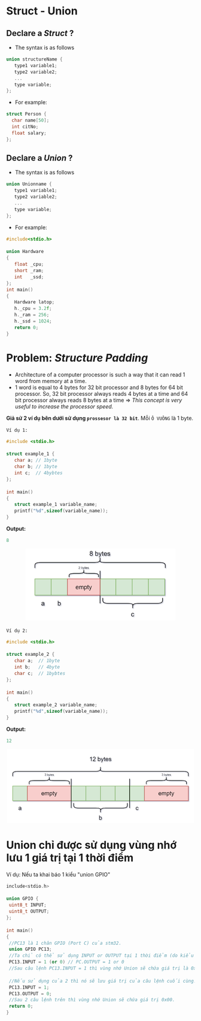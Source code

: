 # Struct - Union


## Declare a *Struct* ?
- The syntax is as follows
~~~cpp
union structureName {
   type1 variable1;
   type2 variable2;
   ...
   type variable;
}; 
~~~
- For example:
~~~cpp
struct Person {
  char name[50];
  int citNo;
  float salary;
};
~~~

## Declare a *Union* ?
- The syntax is as follows
~~~cpp
union Unionname {
   type1 variable1;
   type2 variable2;
   ...
   type variable;
}; 
~~~
- For example:
~~~cpp
#include<stdio.h>

union Hardware
{
   float _cpu;
   short _ram;
   int	 _ssd;
};
int main()
{
   Hardware latop;
   h._cpu = 3.2f;
   h._ram = 256;
   h._ssd = 1024;
   return 0;
}
~~~


# Problem: *Structure Padding*
- Architecture of a computer processor is such a way that it can read 1 word from memory at a time.
- 1 word is equal to 4 bytes for 32 bit processor and 8 bytes for 64 bit processor. So, 32 bit processor always reads 4 bytes at a time and 64 bit processor always reads 8 bytes at a time => *This concept is very useful to increase the processor speed.*

 **Giả sử 2 ví dụ bên dưới sử dụng `prossesor là 32 bit`**.
Mỗi `Ô VUÔNG` là 1 byte.
 
`Ví dụ 1:`
~~~cpp
#include <stdio.h>

struct example_1 {
   char a; // 1byte
   char b; // 1byte
   int c;  // 4bybtes
};

int main()
{
   struct example_1 variable_name;
   printf("%d",sizeof(variable_name));
}
~~~

**Output:**
~~~cpp
8
~~~
<p align="center">
    <img src="./Images/Vi_du_1.png" width="400px" alt="">
</p>

`Ví dụ 2:`
~~~cpp
#include <stdio.h>

struct example_2 {
   char a;  // 1byte
   int b;   // 4byte
   char c;  // 1bybtes
};

int main()
{
   struct example_2 variable_name;
   printf("%d",sizeof(variable_name));
}
~~~

**Output:**
~~~cpp
12
~~~
<p align="center">
    <img src="./Images/Vi_du_2.png" width="500px" alt="">
</p>

# Union chỉ được sử dụng vùng nhớ lưu 1 giá trị  tại 1 thời điểm 
Ví dụ:
Nếu ta khai báo 1 kiểu "union GPIO"
 ~~~cpp
include<stdio.h>

union GPIO {
  uint8_t INPUT;
  uint8_t OUTPUT;
};

int main()
{
  //PC13 là 1 chân GPIO (Port C) của stm32.
  union GPIO PC13;
  //Ta chỉ có thể sử dụng INPUT or OUTPUT tại 1 thời điểm (do kiểu union thì các biến thành viên dùng chunng 1 vị trí để lưu trữ).
  PC13.INPUT = 1 (or 0) // PC.OUTPUT = 1 or 0
  //Sau câu lệnh PC13.INPUT = 1 thì vùng nhớ Union sẽ chứa giá trị là 0x01.
    
  //Nếu sử dụng của 2 thì nó sẽ lưu giá trị của câu lệnh cuối cùng.
  PC13.INPUT = 1;
  PC13.OUTPUT = 0;
  //Sau 2 câu lệnh trên thì vùng nhớ Union sẽ chứa giá trị 0x00.
  return 0;
}

~~~

